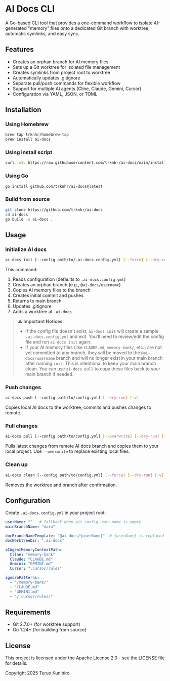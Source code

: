 # AI Docs CLI

A Go-based CLI tool that provides a one-command workflow to isolate AI-generated "memory" files onto a dedicated Git branch with worktree, automatic symlinks, and easy sync.

## Features

- Creates an orphan branch for AI memory files
- Sets up a Git worktree for isolated file management  
- Creates symlinks from project root to worktree
- Automatically updates .gitignore
- Separate pull/push commands for flexible workflow
- Support for multiple AI agents (Cline, Claude, Gemini, Cursor)
- Configuration via YAML, JSON, or TOML

## Installation

### Using Homebrew

```bash
brew tap trknhr/homebrew-tap
brew install ai-docs
```

### Using install script

```bash
curl -sSL https://raw.githubusercontent.com/trknhr/ai-docs/main/install.sh | sh
```

### Using Go

```bash
go install github.com/trknhr/ai-docs@latest
```

### Build from source

```bash
git clone https://github.com/trknhr/ai-docs
cd ai-docs
go build -o ai-docs .
```

## Usage

### Initialize AI docs

```bash
ai-docs init [--config path/to/.ai-docs.config.yml] [--force] [--dry-run] [-v]
```

This command:
1. Reads configuration (defaults to `.ai-docs.config.yml`)
2. Creates an orphan branch (e.g., `@ai-docs/username`)
3. Copies AI memory files to the branch
4. Creates initial commit and pushes
5. Returns to main branch
6. Updates .gitignore
7. Adds a worktree at `.ai-docs`

> **⚠️ Important Notices**: 
> - If the config file doesn't exist, `ai-docs init` will create a sample `.ai-docs.config.yml` and exit. You'll need to review/edit the config file and run `ai-docs init` again.
> - If your AI memory files (like `CLAUDE.md`, `memory-bank/`, etc.) are not yet committed to any branch, they will be moved to the `@ai-docs/username` branch and will no longer exist in your main branch after running `init`. This is intentional to keep your main branch clean. You can use `ai-docs pull` to copy these files back to your main branch if needed.

### Push changes

```bash
ai-docs push [--config path/to/config.yml] [--dry-run] [-v]
```

Copies local AI docs to the worktree, commits and pushes changes to remote.

### Pull changes

```bash
ai-docs pull [--config path/to/config.yml] [--overwrite] [--dry-run] [-v]
```

Pulls latest changes from remote AI docs branch and copies them to your local project. Use `--overwrite` to replace existing local files.

### Clean up

```bash
ai-docs clean [--config path/to/config.yml] [--force] [--dry-run] [-v]
```

Removes the worktree and branch after confirmation.

## Configuration

Create `.ai-docs.config.yml` in your project root:

```yaml
userName: ""   # fallback when git config user.name is empty
mainBranchName: "main"

docBranchNameTemplate: "@ai-docs/{userName}"  # {userName} is replaced at runtime
docWorktreeDir: ".ai-docs"

aIAgentMemoryContextPath:
  Cline: "memory-bank"
  Claude: "CLAUDE.md"
  Gemini: "GEMINI.md"
  Cursor: ".cursor/rules"

ignorePatterns:
  - "/memory-bank/"
  - "CLAUDE.md"
  - "GEMINI.md"
  - "/.cursor/rules/"
```

## Requirements

- Git 2.7.0+ (for worktree support)
- Go 1.24+ (for building from source)

## License

This project is licensed under the Apache License 2.0 - see the [LICENSE](LICENSE) file for details.

Copyright 2025 Teruo Kunihiro